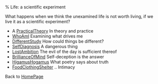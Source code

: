 % Life: a scientific experiment

What happens when we think the unexamined life is not worth living, if we live it as a scientific experiment?

- A [PracticalTheory](PracticalTheory.html) In theory and practice
- [WhoAmI](WhoAmI.html) Examining what drives me
- [DifferentStudy](DifferentStudy.html) How could things be different?
- [SelfDiagnosis](SelfDiagnosis.html) A dangerous thing
- [LostAmbition](LostAmbition.html) The evil of the day is sufficient thereof
- [BrillianceOfMind](BrillianceOfMind.html) Self-deception is the answer
- [HigamusHogamus](HigamusHogamus.html) What poetry says about truth
- [FoodClothingShelter](FoodClothingShelter.html) .. Intimacy

Back to [HomePage](HomePage.html)

